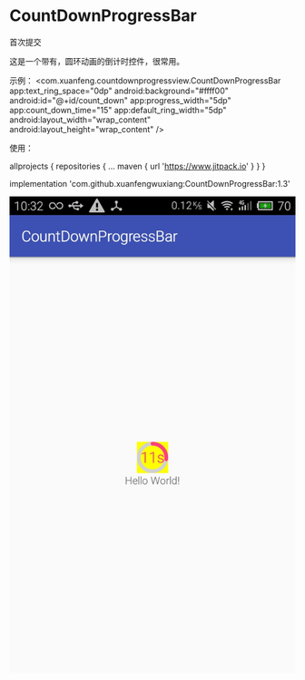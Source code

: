# CountDownProgressBar
首次提交

这是一个带有，圆环动画的倒计时控件，很常用。

示例：
<com.xuanfeng.countdownprogressview.CountDownProgressBar
        app:text_ring_space="0dp"
        android:background="#ffff00"
        android:id="@+id/count_down"
        app:progress_width="5dp"
        app:count_down_time="15"
        app:default_ring_width="5dp"
        android:layout_width="wrap_content"
        android:layout_height="wrap_content"
         />

使用：

allprojects {
		repositories {
			...
			maven { url 'https://www.jitpack.io' }
		}
	}

implementation 'com.github.xuanfengwuxiang:CountDownProgressBar:1.3'


![控件样子](https://github.com/xuanfengwuxiang/CountDownProgressBar/blob/master/photo/demo.png)
